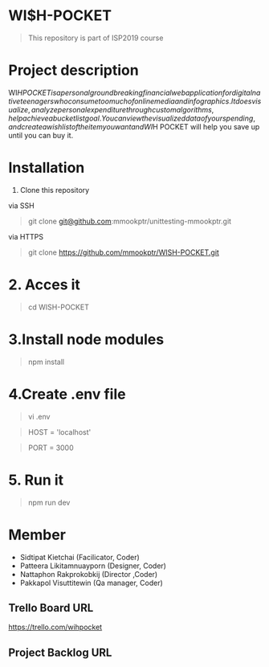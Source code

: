 # WI\$H-POCKET

> This repository is part of ISP2019 course

# Project description

WI$H POCKET is a personal groundbreaking financial web application for digital native teenagers who consume too much of online media and infographics. It does visualize, analyze personal expenditure through custom algorithms, help achieve a bucket list goal. You can view the visualized data of your spending, and create a wishlist of the item you want and WI$H POCKET will help you save up until you can buy it.

# Installation

1.  Clone this repository

via SSH

> git clone git@github.com:mmookptr/unittesting-mmookptr.git

via HTTPS

> git clone https://github.com/mmookptr/WISH-POCKET.git

# 2. Acces it

> cd WISH-POCKET

# 3.Install node modules

> npm install

# 4.Create .env file

> vi .env

> HOST = 'localhost'

> PORT = 3000

# 5. Run it

> npm run dev

# Member

- Sidtipat Kietchai (Facilicator, Coder)
- Patteera Likitamnuayporn (Designer, Coder)
- Nattaphon Rakprokobkij (Director ,Coder)
- Pakkapol Visuttitewin (Qa manager, Coder)

## Trello Board URL

https://trello.com/wihpocket

## Project Backlog URL
